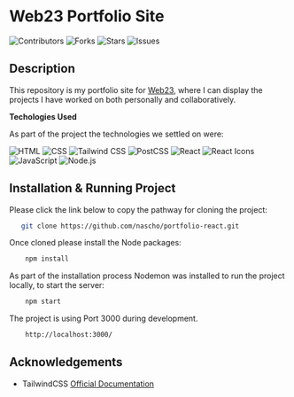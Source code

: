 # Web23 Portfolio Site

![Contributors](https://img.shields.io/github/contributors/nascho/portfolio-react?style=plastic) ![Forks](https://img.shields.io/github/forks/nascho/portfolio-react) ![Stars](https://img.shields.io/github/stars/nascho/portfolio-react) ![Issues](https://img.shields.io/github/issues/nascho/portfolio-react)


## Description 

This repository is my portfolio site for [Web23](https://www.web23.uk/ "Go to Web23 website"), where I can display the projects I have worked on both personally and collaboratively.


__Techologies Used__ 

As part of the project the technologies we settled on were:

![HTML](https://img.shields.io/badge/-HTML-orange?style=flat-square&logo=html5&logoColor=white) ![CSS](https://img.shields.io/badge/-CSS-blue?style=flat-square&logo=css3&logoColor=white) ![Tailwind CSS](https://img.shields.io/badge/Tailwind%20CSS-v2.2.19-blue?style=flat&logo=tailwind-css) ![PostCSS](https://img.shields.io/badge/PostCSS-v8.3.11-blue?style=flat&logo=postcss) ![React](https://img.shields.io/badge/React-v17.0.2-blue?style=flat&logo=react) ![React Icons](https://img.shields.io/badge/React%20Icons-gray?style=flat&logo=react) ![JavaScript](https://img.shields.io/badge/-JavaScript-yellow?style=flat-square&logo=javascript&logoColor=white) ![Node.js](https://img.shields.io/badge/-Node.js-339933?style=flat-square&logo=node.js&logoColor=white)

## Installation & Running Project

Please click the link below to copy the pathway for cloning the project:

```sh
   git clone https://github.com/nascho/portfolio-react.git
```

Once cloned please install the Node packages:

```sh
    npm install
```

As part of the installation process Nodemon was installed to run the project locally, to start the server:

```sh
    npm start
```

The project is using Port 3000 during development.

```sh
    http://localhost:3000/
```

## Acknowledgements

* TailwindCSS [Official Documentation](https://tailwindcss.com/)
